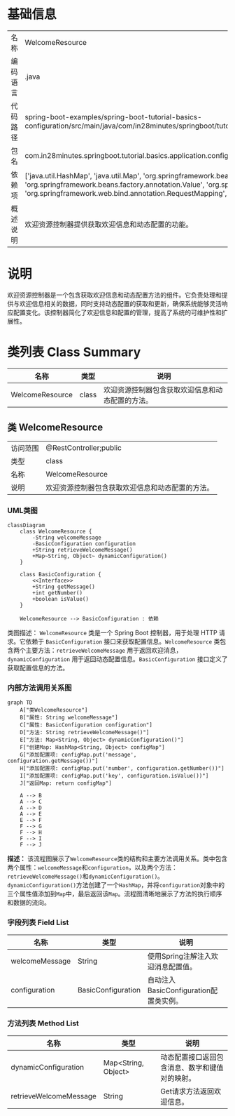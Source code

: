 # 基础信息

|      |      |
|------|------|
| 名称 | WelcomeResource |
| 编码语言 | .java |
| 代码路径 | spring-boot-examples/spring-boot-tutorial-basics-configuration/src/main/java/com/in28minutes/springboot/tutorial/basics/application/configuration/WelcomeResource.java |
| 包名 | com.in28minutes.springboot.tutorial.basics.application.configuration |
| 依赖项 | ['java.util.HashMap', 'java.util.Map', 'org.springframework.beans.factory.annotation.Autowired', 'org.springframework.beans.factory.annotation.Value', 'org.springframework.web.bind.annotation.GetMapping', 'org.springframework.web.bind.annotation.RequestMapping', 'org.springframework.web.bind.annotation.RestController'] |
| 概述说明 | 欢迎资源控制器提供获取欢迎信息和动态配置的功能。 |

# 说明

欢迎资源控制器是一个包含获取欢迎信息和动态配置方法的组件。它负责处理和提供与欢迎信息相关的数据，同时支持动态配置的获取和更新，确保系统能够灵活响应配置变化。该控制器简化了欢迎信息和配置的管理，提高了系统的可维护性和扩展性。

# 类列表 Class Summary

| 名称   | 类型  | 说明 |
|-------|------|-------------|
| WelcomeResource | class | 欢迎资源控制器包含获取欢迎信息和动态配置的方法。 |



## 类 WelcomeResource

|      |      |
|------|------|
| 访问范围 | @RestController;public |
| 类型 | class |
| 名称 | WelcomeResource |
| 说明 | 欢迎资源控制器包含获取欢迎信息和动态配置的方法。 |


### UML类图

```mermaid
classDiagram
    class WelcomeResource {
        -String welcomeMessage
        -BasicConfiguration configuration
        +String retrieveWelcomeMessage()
        +Map~String, Object~ dynamicConfiguration()
    }

    class BasicConfiguration {
        <<Interface>>
        +String getMessage()
        +int getNumber()
        +boolean isValue()
    }

    WelcomeResource --> BasicConfiguration : 依赖
```

类图描述：
`WelcomeResource` 类是一个 Spring Boot 控制器，用于处理 HTTP 请求。它依赖于 `BasicConfiguration` 接口来获取配置信息。`WelcomeResource` 类包含两个主要方法：`retrieveWelcomeMessage` 用于返回欢迎消息，`dynamicConfiguration` 用于返回动态配置信息。`BasicConfiguration` 接口定义了获取配置信息的方法。


### 内部方法调用关系图

```mermaid
graph TD
    A["类WelcomeResource"]
    B["属性: String welcomeMessage"]
    C["属性: BasicConfiguration configuration"]
    D["方法: String retrieveWelcomeMessage()"]
    E["方法: Map<String, Object> dynamicConfiguration()"]
    F["创建Map: HashMap<String, Object> configMap"]
    G["添加配置项: configMap.put('message', configuration.getMessage())"]
    H["添加配置项: configMap.put('number', configuration.getNumber())"]
    I["添加配置项: configMap.put('key', configuration.isValue())"]
    J["返回Map: return configMap"]

    A --> B
    A --> C
    A --> D
    A --> E
    E --> F
    F --> G
    F --> H
    F --> I
    F --> J
```

**描述：**
该流程图展示了`WelcomeResource`类的结构和主要方法调用关系。类中包含两个属性：`welcomeMessage`和`configuration`，以及两个方法：`retrieveWelcomeMessage()`和`dynamicConfiguration()`。`dynamicConfiguration()`方法创建了一个`HashMap`，并将`configuration`对象中的三个属性值添加到`Map`中，最后返回该`Map`。流程图清晰地展示了方法的执行顺序和数据的流向。

### 字段列表 Field List

| 名称  | 类型  | 说明 |
|-------|-------|------|
| welcomeMessage | String | 使用Spring注解注入欢迎消息配置值。 |
| configuration | BasicConfiguration | 自动注入BasicConfiguration配置类实例。 |

### 方法列表 Method List

| 名称  | 类型  | 说明 |
|-------|-------|------|
| dynamicConfiguration | Map<String, Object> | 动态配置接口返回包含消息、数字和键值对的映射。 |
| retrieveWelcomeMessage | String | Get请求方法返回欢迎信息。 |




